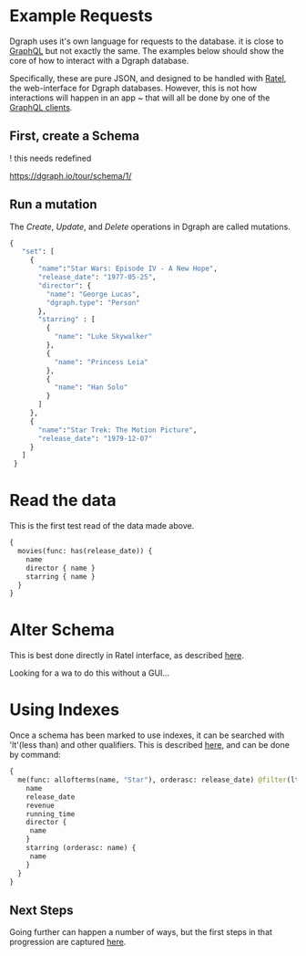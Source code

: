 # Example Requests
Dgraph uses it's own language for requests to the database. it is close to [GraphQL](https://graphql.org/) but not exactly the same. The examples below should show the core of how to interact with a Dgraph database.

Specifically, these are pure JSON, and designed to be handled with [Ratel](https://dgraph.io/docs/ratel/overview/), the web-interface for Dgraph databases. However, this is not how interactions will happen in an app ~ that will all be done by one of the [GraphQL clients](https://dgraph.io/docs/graphql/graphql-clients/graphql-ui/).


## First, create a Schema
! this needs redefined

https://dgraph.io/tour/schema/1/

## Run a mutation
The *Create*, *Update*, and *Delete* operations in Dgraph are called mutations.

```GraphQL 
{
   "set": [
     {
       "name":"Star Wars: Episode IV - A New Hope",
       "release_date": "1977-05-25",
       "director": {
         "name": "George Lucas",
         "dgraph.type": "Person"
       },
       "starring" : [
         {
           "name": "Luke Skywalker"
         },
         {
           "name": "Princess Leia"
         },
         {
           "name": "Han Solo"
         }
       ]
     },
     {
       "name":"Star Trek: The Motion Picture",
       "release_date": "1979-12-07"
     }
   ]
 }  
```
# Read the data
This is the first test read of the data made above.
```GraphQL
{
  movies(func: has(release_date)) {
    name
    director { name }
    starring { name }
  }
}
```
# Alter Schema
This is best done directly in Ratel interface, as described [here](https://dgraph.io/docs/dql/dql-get-started/#step-4-alter-schema).

Looking for a wa to do this without a GUI...

# Using Indexes
Once a schema has been marked to use indexes, it can be searched with 'lt'(less than) and other qualifiers. This is described [here](https://dgraph.io/docs/dql/dql-get-started/#step-5-queries-using-indexes), and can be done by command:
```GraphQL
{
  me(func: allofterms(name, "Star"), orderasc: release_date) @filter(lt(release_date, "1979")) {
    name
    release_date
    revenue
    running_time
    director {
     name
    }
    starring (orderasc: name) {
     name
    }
  }
}
```
## Next Steps
Going further can happen a number of ways, but the first steps in that progression are captured [here](https://dgraph.io/docs/dql/dql-get-started/#where-to-go-from-here).
